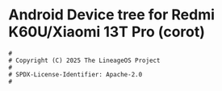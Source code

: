 # Android Device tree for Redmi K60U/Xiaomi 13T Pro (corot)

```
#
# Copyright (C) 2025 The LineageOS Project
#
# SPDX-License-Identifier: Apache-2.0
#
```